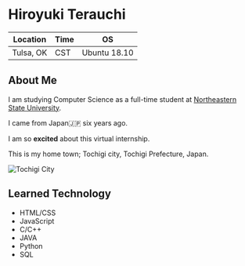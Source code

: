 # Hiroyuki Terauchi

Location | Time | OS
--- | --- | ---
Tulsa, OK | CST | Ubuntu 18.10

## About Me
I am studying Computer Science as a full-time student at [Northeastern State University](https://www.nsuok.edu/).

I came from Japan🇯🇵 six years ago.

I am so **excited** about this virtual internship.

This is my home town; Tochigi city, Tochigi Prefecture, Japan.

![Tochigi City](https://upload.wikimedia.org/wikipedia/commons/d/da/Tochigi_prefectural_road_No.11_on_Tochigi_city.jpg)

## Learned Technology

* HTML/CSS
* JavaScript
* C/C++
* JAVA
* Python
* SQL



